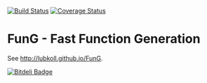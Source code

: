 [![Build Status](https://travis-ci.org/lubkoll/FunG.svg?branch=master)](https://travis-ci.org/lubkoll/FunG/builds)
[![Coverage Status](https://coveralls.io/repos/lubkoll/FunG/badge.svg?branch=master&service=github)](https://coveralls.io/github/lubkoll/FunG?branch=master)
# FunG - Fast Function Generation
See <a href="http://lubkoll.github.io/FunG">http://lubkoll.github.io/FunG</a>.


[![Bitdeli Badge](https://d2weczhvl823v0.cloudfront.net/lubkoll/fung/trend.png)](https://bitdeli.com/free "Bitdeli Badge")

